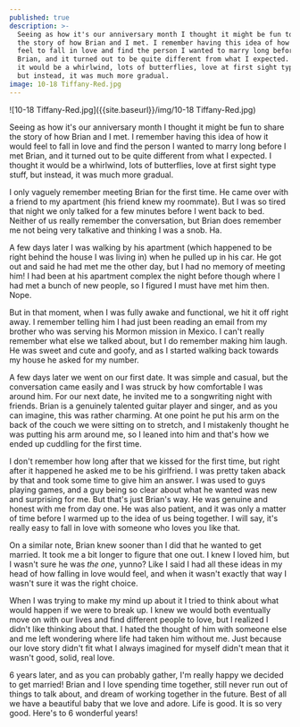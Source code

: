 ```yaml
---
published: true
description: >-
  Seeing as how it's our anniversary month I thought it might be fun to share
  the story of how Brian and I met. I remember having this idea of how it would
  feel to fall in love and find the person I wanted to marry long before I met
  Brian, and it turned out to be quite different from what I expected. I thought
  it would be a whirlwind, lots of butterflies, love at first sight type stuff,
  but instead, it was much more gradual.
image: 10-18 Tiffany-Red.jpg
---
```

![10-18 Tiffany-Red.jpg]({{site.baseurl}}/img/10-18 Tiffany-Red.jpg)

Seeing as how it's our anniversary month I thought it might be fun to share the story of how Brian and I met. I remember having this idea of how it would feel to fall in love and find the person I wanted to marry long before I met Brian, and it turned out to be quite different from what I expected. I thought it would be a whirlwind, lots of butterflies, love at first sight type stuff, but instead, it was much more gradual.

I only vaguely remember meeting Brian for the first time. He came over with a friend to my apartment (his friend knew my roommate). But I was so tired that night we only talked for a few minutes before I went back to bed. Neither of us really remember the conversation, but Brian does remember me not being very talkative and thinking I was a snob. Ha. 

A few days later I was walking by his apartment (which happened to be right behind the house I was living in) when he pulled up in his car. He got out and said he had met me the other day, but I had no memory of meeting him! I had been at his apartment complex the night before though where I had met a bunch of new people, so I figured I must have met him then. Nope. 

But in that moment, when I was fully awake and functional, we hit it off right away. I remember telling him I had just been reading an email from my brother who was serving his Mormon mission in Mexico. I can't really remember what else we talked about, but I do remember making him laugh. He was sweet and cute and goofy, and as I started walking back towards my house he asked for my number. 

A few days later we went on our first date. It was simple and casual, but the conversation came easily and I was struck by how comfortable I was around him. For our next date, he invited me to a songwriting night with friends. Brian is a genuinely talented guitar player and singer, and as you can imagine, this was rather charming. At one point he put his arm on the back of the couch we were sitting on to stretch, and I mistakenly thought he was putting his arm around me, so I leaned into him and that's how we ended up cuddling for the first time.

I don't remember how long after that we kissed for the first time, but right after it happened he asked me to be his girlfriend. I was pretty taken aback by that and took some time to give him an answer. I was used to guys playing games, and a guy being so clear about what he wanted was new and surprising for me. But that's just Brian's way. He was genuine and honest with me from day one. He was also patient, and it was only a matter of time before I warmed up to the idea of us being together. I will say, it's really easy to fall in love with someone who loves you like that.

On a similar note, Brian knew sooner than I did that he wanted to get married. It took me a bit longer to figure that one out. I knew I loved him, but I wasn't sure he was _the one_, yunno? Like I said I had all these ideas in my head of how falling in love would feel, and when it wasn't exactly that way I wasn't sure it was the right choice. 

When I was trying to make my mind up about it I tried to think about what would happen if we were to break up. I knew we would both eventually move on with our lives and find different people to love, but I realized I didn't like thinking about that. I hated the thought of him with someone else and me left wondering where life had taken him without me. Just because our love story didn't fit what I always imagined for myself didn't mean that it wasn't good, solid, real love. 

6 years later, and as you can probably gather, I'm really happy we decided to get married! Brian and I love spending time together, still never run out of things to talk about, and dream of working together in the future. Best of all we have a beautiful baby that we love and adore. Life is good. It is so very good. Here's to 6 wonderful years!
